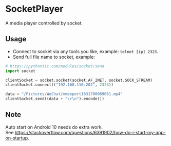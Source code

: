 # SocketPlayer
A media player controlled by socket.

## Usage
- Connect to socket via any tools you like, example: `telnet [ip] 2323`.
- Send full file name to socket, example:
```````python
# https://pythontic.com/modules/socket/send
import socket

clientSocket = socket.socket(socket.AF_INET, socket.SOCK_STREAM)
clientSocket.connect(("192.168.110.202", 2323))

data = "/Pictures/WeChat/mmexport1631700069061.mp4"
clientSocket.send((data + "\r\n").encode())
```````

## Note
Auto start on Android 10 needs do extra work.  
See https://stackoverflow.com/questions/6391902/how-do-i-start-my-app-on-startup.
